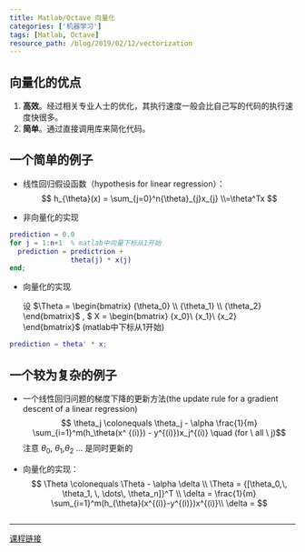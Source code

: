 ```yaml
---
title: Matlab/Octave 向量化
categories: ['机器学习']
tags: [Matlab, Octave]
resource_path: /blog/2019/02/12/vectorization
---
```


<script type="text/javascript" async src="https://cdn.mathjax.org/mathjax/latest/MathJax.js?config=TeX-MML-AM_CHTML"> </script>

向量化的优点
---
1. **高效**。经过相关专业人士的优化，其执行速度一般会比自己写的代码的执行速度快很多。
2. **简单**。通过直接调用库来简化代码。

一个简单的例子
---
* 线性回归假设函数（hypothesis for linear regression）：
$$
h_{\theta}(x) = \sum_{j=0}^n{\theta}_{j}x_{j}
\\=\theta^Tx
$$

* 非向量化的实现

```MATLAB
prediction = 0.0
for j = 1:n+1  % matlab中向量下标从1开始
  prediction = predictrion +
               theta(j) * x(j)
end;
```

* 向量化的实现
  
  设
  $\Theta = \begin{bmatrix}
   {\theta_0} \\
   {\theta_1} \\
   {\theta_2}
   \end{bmatrix}$
  ,
  $
  X =
  \begin{bmatrix}
  {x_0}\\
  {x_1}\\
  {x_2}
  \end{bmatrix}$
  (matlab中下标从1开始)
```MATLAB
prediction = theta' * x;
```

一个较为复杂的例子
---
* 一个线性回归问题的梯度下降的更新方法(the update rule for a gradient descent of a linear regression)
  $$ \theta_j \colonequals \theta_j - \alpha \frac{1}{m} \sum_{i=1}^m(h_\theta(x^ {(i)}) - y^{(i)})x_j^{(i)}  \quad (for \ all \ j)$$
  注意 $\theta_0$, $\theta_1$,$\theta_2$ ... 是同时更新的

* 向量化的实现：
  $$
  \Theta \colonequals \Theta - \alpha \delta \\
  \Theta = {[\theta_0,\, \theta_1, \, \dots\, \theta_n]}^T \\
  \delta = \frac{1}{m} \sum_{i=1}^m(h_{\theta}(x^{(i)}-y^{(i)})x^{(i)}\\
  \delta =
  $$
   
```MATLAB
```

---
[课程链接](https://www.coursera.org/learn/machine-learning/lecture/WnQWH/vectorization)
